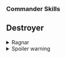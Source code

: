 ### Commander Skills
## Destroyer
<details>
  <summary>Ragnar</summary>
  <img src="/wows/commanderskill/images/ragnar.png">
</details>
<details>
  <summary>Spoiler warning</summary>
  Wording here
</details>
